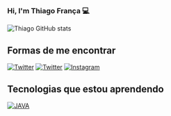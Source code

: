 ### Hi, I'm Thiago França 💻

![Thiago GitHub stats](https://github-readme-stats.vercel.app/api?username=thiagofr4nc4&show_icons=true&theme=tokyonight)

## Formas de me encontrar 
[![Twitter](https://img.shields.io/badge/Twitter-1DA1F2?style=for-the-badge&logo=twitter&logoColor=white)](https://twitter.com/thiagofr_4)
[![Twitter](https://img.shields.io/badge/LinkedIn-0077B5?style=for-the-badge&logo=linkedin&logoColor=white)](https://www.linkedin.com/in/thiago-fran%C3%A7a-a9303621a/)
[![Instagram](https://img.shields.io/badge/Instagram-E4405F?style=for-the-badge&logo=instagram&logoColor=white)](https://instagram.com/thiagofr_4)

## Tecnologias que estou aprendendo 
[![JAVA](https://img.shields.io/badge/Java-ED8B00?style=for-the-badge&logo=openjdk&logoColor=white)]()

